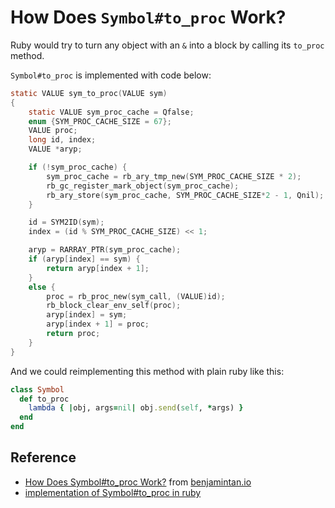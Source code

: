 # How Does `Symbol#to_proc` Work?

Ruby would try to turn any object with an `&` into a block by calling its `to_proc` method.

`Symbol#to_proc` is implemented with code below:

```C
static VALUE sym_to_proc(VALUE sym)
{
    static VALUE sym_proc_cache = Qfalse;
    enum {SYM_PROC_CACHE_SIZE = 67};
    VALUE proc;
    long id, index;
    VALUE *aryp;

    if (!sym_proc_cache) {
        sym_proc_cache = rb_ary_tmp_new(SYM_PROC_CACHE_SIZE * 2);
        rb_gc_register_mark_object(sym_proc_cache);
        rb_ary_store(sym_proc_cache, SYM_PROC_CACHE_SIZE*2 - 1, Qnil);
    }

    id = SYM2ID(sym);
    index = (id % SYM_PROC_CACHE_SIZE) << 1;

    aryp = RARRAY_PTR(sym_proc_cache);
    if (aryp[index] == sym) {
        return aryp[index + 1];
    }
    else {
        proc = rb_proc_new(sym_call, (VALUE)id);
        rb_block_clear_env_self(proc);
        aryp[index] = sym;
        aryp[index + 1] = proc;
        return proc;
    }
}
```

And we could reimplementing this method with plain ruby like this:

```ruby
class Symbol
  def to_proc
    lambda { |obj, args=nil| obj.send(self, *args) }
  end
end
```

## Reference

- [How Does Symbol#to_proc Work?] from [benjamintan.io]
- [implementation of Symbol#to_proc in ruby]

[How Does Symbol#to_proc Work?]: http://benjamintan.io/blog/2015/03/16/how-does-symbol-to_proc-work/
[benjamintan.io]: http://benjamintan.io/
[implementation of Symbol#to_proc in ruby]: https://www.omniref.com/ruby/2.2.1/symbols/Symbol/to_proc

